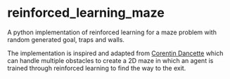 # reinforced_learning_maze
A python implementation of reinforced learning for a maze problem with random generated goal, traps and walls.

The implementation is inspired and adapted from [Corentin Dancette](https://cdancette.fr/#) which can handle multiple obstacles to create a 2D maze in which an agent is trained through reinforced learning to find the way to the exit.
